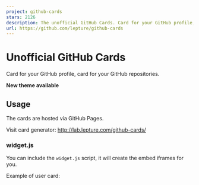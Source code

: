 ```yaml
---
project: github-cards
stars: 2126
description: The unofficial GitHub Cards. Card for your GitHub profile, card for your GitHub repositories.
url: https://github.com/lepture/github-cards
---
```


Unofficial GitHub Cards
=======================

Card for your GitHub profile, card for your GitHub repositories.

**New theme available**

Usage
-----

The cards are hosted via GitHub Pages.

Visit card generator: http://lab.lepture.com/github-cards/

### widget.js

You can include the `widget.js` script, it will create the embed iframes for you.

Example of user card:

<div class\="github-card" data-user\="lepture"\></div\>
<script src\="https://cdn.jsdelivr.net/gh/lepture/github-cards@latest/jsdelivr/widget.js"\></script\>

Example of repo card:

<div class\="github-card" data-user\="lepture" data-repo\="github-cards"\></div\>
<script src\="https://cdn.jsdelivr.net/gh/lepture/github-cards@latest/jsdelivr/widget.js"\></script\>

Data parameters:

-   user: GitHub username
-   repo: GitHub repository name
-   width: Embed width you want, default is 400
-   height: Embed height you want, default is 200
-   theme: GitHub card theme, default is `default`
-   target: If you want to open links in new tab, set it to `blank`
-   client\_id: Your app client\_id, optional
-   client\_secret: Your app client\_secret, optional

You can also define in meta tags:

<meta name\="gc:base" content\="http://lab.lepture.com/github-cards/"\>
<meta name\="gc:theme" content\="medium"\>
<meta name\="gc:client-id" content\="client id string"\>
<meta name\="gc:client-secret" content\="client secret string"\>

Limitation
----------

There are some limitations for github cards.

1.  GitHub API rate limitation
2.  No interaction. You can't actually follow someone

SSL support
-----------

GitHub Cards is available on jsdelivr now. Use widget hosted on jsdelivr:

<div class\="github-card" data-user\="lepture" data-repo\="github-cards"\></div\>
<script src\="https://cdn.jsdelivr.net/gh/lepture/github-cards@latest/jsdelivr/widget.js"\></script\>

Contribution
------------

This project is under the BSD License.
